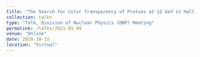 ```yaml
---
title: "The Search for Color Transparency of Protons at 12 GeV in Hall C at JLab"
collection: talks
type: "Talk, Division of Nuclear Physics (DNP) Meeting"
permalink: /talks/2021-01-09
venue: "Online"
date: 2020-10-31
location: "Virtual"
---
```

